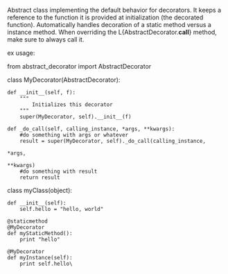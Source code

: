 Abstract class implementing the default behavior for decorators.
It keeps a reference to the function it is provided at initialization (the decorated function).
Automatically handles decoration of a static method versus a instance method.
When overriding the L{AbstractDecorator.__call__} method, make sure to always call it.

ex usage:

from abstract_decorator import AbstractDecorator

class MyDecorator(AbstractDecorator):

    def __init__(self, f):
        """
            Initializes this decorator
        """
        super(MyDecorator, self).__init__(f)

    def _do_call(self, calling_instance, *args, **kwargs):
        #do something with args or whatever
        result = super(MyDecorator, self)._do_call(calling_instance,
                                                                        *args,
                                                                        **kwargs)
        #do something with result
        return result

        
class myClass(object):

    def __init__(self):
        self.hello = "hello, world"

    @staticmethod
    @MyDecorator
    def myStaticMethod():
        print "hello"

    @MyDecorator
    def myInstance(self):
        print self.hello\